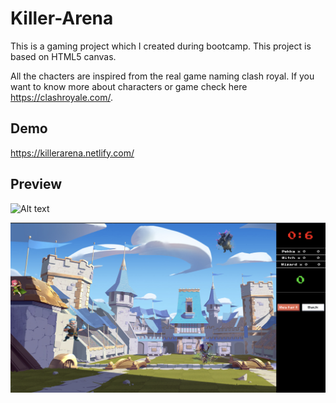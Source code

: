 # Killer-Arena

This is a gaming project which I created during bootcamp. This project is based on HTML5 canvas.

All the chacters are inspired from the real game naming clash royal. If you want to know more about characters or game check here https://clashroyale.com/.

## Demo
https://killerarena.netlify.com/

## Preview

![Alt text](./images/screen1.png "First Image")

![Alt text](./images/screen2.png "Second Image")



